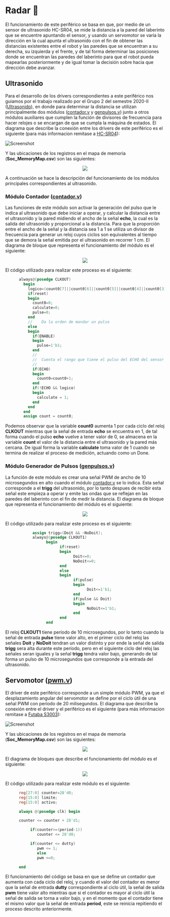# Radar 📡
El funcionamiento de este periférico se basa en que, por medio de un sensor de ultrasonido HC-SR04, se mide la distancia a la pared del laberinto que se encuentre apuntando el sensor, y usando un servomotor se varía la dirección en la cual apunta el ultrasonido con el fin de obtener las distancias existentes entre el robot y las paredes que se encuentran a su derecha, su izquierda y el frente, y de tal forma determinar las posiciones donde se encuentran las paredes del laberinto para que el robot pueda mapearlas posteriormente y de igual tomar la decisión sobre hacia que dirección debe avanzar.

## Ultrasonido

Para el desarrollo de los drivers correspondientes a este periférico nos guiamos por el trabajo realizado por el Grupo 2 del semestre 2020-II ([Ultrasonido](https://github.com/unal-edigital2/w07_entrega-_final-grupo02/tree/main/Hardware/Modulos/ultrasonido)), en donde para determinar la distancia se utilizan principalmente dos módulos ([contador.v](/Soc_project/module/verilog/ultrasonido/contador.v) y [genpulsos.v](/Soc_project/module/verilog/ultrasonido/genpulsos.v)) junto a otros módulos auxiliares que cumplen la función de divisores de frecuencia para hacer relojes o se encargan de que se cumpla la máquina de estados. El diagrama que describe la conexión entre los drivers de este periférico es el siguiente (para más informacion remitase a [HC-SR04](/datasheets/HC-SR04.pdf)):

![Screenshot](/Imagenes/ultra.png)

Y las ubicaciones de los registros en el mapa de memoria (**Soc_MemoryMap.csv**) son las siguientes:

<p align="center">
  <img src="/Imagenes/mem_ultra.PNG" align="center">
</p>


A continuación se hace la descripción del funcionamiento de los módulos principales correspondientes al ultrasonido.

### Módulo Contador ([contador.v](/Soc_project/module/verilog/ultrasonido/contador.v))
Las funciones de este módulo son activar la generación del pulso que le indica al ultrasonido que debe iniciar a operar, y calcular la distancia entre el ultrasonido y la pared midiendo el ancho de la señal **echo**, la cual es la salida del ultrasonido y proporcional a la distancia. Para que la proporción entre el ancho de la señal y la distancia sea 1 a 1 se utiliza un divisor de frecuencia para generar un reloj cuyos ciclos son equivalentes al tiempo que se demora la señal emitida por el ultrasonido en recorrer 1 cm. El diagrama de bloque que representa el funcionamiento del módulo es el siguiente:

<p align="center">
  <img src="/Imagenes/Contador.PNG" align="center">
</p>


El código utilizado para realizar este proceso es el siguiente:

```verilog
      always@(posedge CLKOUT)
        begin
          logico=(count0[7]||count0[6]||count0[5]||count0[4]||count0[3]||count0[2]||count0[1]||count0[0]);
          if(reset)
          begin
            count0=0;
            calculate=0;
            pulse=0;
          end
          //	Da la orden de mandar un pulso
          else
          begin
            if(ENABLE)
            begin
              pulse=1'b1;
            end
            //
            //	Cuenta el rango que tiene el pulso del ECHO del sensor
            //
            if(ECHO)
            begin
              count0=count0+1;
            end
            if(!ECHO && logico)
            begin
              calculate = 1;
            end
          end
        end
        assign count = count0;
```

Podemos observar que la variable **count0** aumenta 1 por cada ciclo del reloj **CLKOUT** mientras que la señal de entrada **echo** se encuentra en 1, de tal forma cuando el pulso **echo** vuelve a tener valor de 0, se almacena en la variable **count** el valor de la distancia entre el ultrasonido y la pared más cercana. De igual forma la variable **calculate** toma valor de 1 cuando se termina de realizar el proceso de medición, actuando como un Done. 

### Módulo Generador de Pulsos ([genpulsos.v](/Soc_project/module/verilog/ultrasonido/genpulsos.v))

La función de este módulo es crear una señal PWM de ancho de 10 microsegundos en alto cuando el módulo [contador.v](/Soc_project/module/verilog/ultrasonido/contador.v) se lo indica. Esta señal corresponde a el **trigg** del ultrasonido, por lo tanto despues de recibir esta señal este empieza a operar y emite las ondas que se reflejan en las paredes del laberinto con el fin de medir la distancia. El diagrama de bloque que representa el funcionamiento del módulo es el siguiente:

<p align="center">
  <img src="/Imagenes/PWM_ultra.PNG" align="center">
</p>


El código utilizado para realizar este proceso es el siguiente:

```verilog
            assign trigg=(Doit && ~NoDoit);
            always@(posedge CLKOUT1)
                  begin
                        if(reset)
                        begin
                              Doit<=0;
                              NoDoit<=0;
                        end
                        else
                        begin
                              if(pulse)
                              begin
                                    Doit<=1'b1;
                              end
                              if(pulse && Doit)
                              begin
                                    NoDoit<=1'b1;
                              end
                        end
                  end
 ```
                 
El reloj **CLKOUT1** tiene período de 10 microsegundos, por lo tanto cuando la señal de entrada **pulse** tiene valor alto, en el primer ciclo del reloj las señales **Doit** y **NoDoit** tendran un valor distinto y por ende la señal de salida **trigg** sera alta durante este período, pero en el siguiente ciclo del reloj las señales seran iguales y la señal **trigg** tendra valor bajo, generando de tal forma un pulso de 10 microsegundos que corresponde a la entrada del ultrasonido.  

## Servomotor ([pwm.v](/Soc_project/module/verilog/ultrasonido/pwm.v))

El driver de este periférico corresponde a un simple módulo PWM, ya que el desplazamiento angular del servomotor se define por el ciclo útil de una señal PWM con período de 20 milisegundos.  El diagrama que describe la conexión entre el driver y el periférico es el siguiente (para más informacion remitase a [Futaba S3003](/datasheets/s003.pdf)):

![Screenshot](/Imagenes/servos.png)

Y las ubicaciones de los registros en el mapa de memoria (**Soc_MemoryMap.csv**) son las siguientes:

<p align="center">
  <img src="/Imagenes/mem_servo.PNG" align="center">
</p>


El diagrama de bloques que describe el funcionamiento del módulo es el siguiente: 

<p align="center">
  <img src="/Imagenes/pwm.PNG" align="center">
</p>


El código utilizado para realizar este módulo es el siguiente:

```verilog
      reg[27:0] counter=28'd0;
      reg[15:0] limite;
      reg[15:0] activo;

      always @(posedge clk) begin

      counter <= counter + 28'd1;

           if(counter>=(period-1))
              counter <= 28'd0;

           if(counter <= dutty)
              pwm <= 1;
              else
              pwm <=0;

      end
 ```
 
El funcionamiento del código se basa en que se define un contador que aumenta con cada ciclo del reloj, y cuando el valor del contador es menor que la señal de entrada **dutty** correspondiente al ciclo útil, la señal de salida **pwm** tiene valor alto mientras que si el contador es mayor al ciclo útil la señal de salida se torna a valor bajo, y en el momento que el contador tiene el mismo valor que la señal de entrada **period**, este se reinicia repitiendo el proceso descrito anteriormente. 

